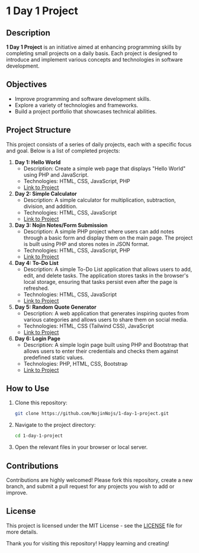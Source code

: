 # 1 Day 1 Project

## Description
**1 Day 1 Project** is an initiative aimed at enhancing programming skills by completing small projects on a daily basis. Each project is designed to introduce and implement various concepts and technologies in software development.

## Objectives
- Improve programming and software development skills.
- Explore a variety of technologies and frameworks.
- Build a project portfolio that showcases technical abilities.

## Project Structure
This project consists of a series of daily projects, each with a specific focus and goal. Below is a list of completed projects:

1. **Day 1: Hello World**
   - Description: Create a simple web page that displays "Hello World" using PHP and JavaScript.
   - Technologies: HTML, CSS, JavaScript, PHP
   - [Link to Project](Pemula-1-20/day-1-Hello-World)
2. **Day 2: Simple Calculator**
   - Description: A simple calculator for multiplication, subtraction, division, and addition.
   - Technologies: HTML, CSS, JavaScript
   - [Link to Project](Pemula-1-20/day-2-Simple-Calculator/)
3. **Day 3: Nojin Notes/Form Submission**
   - Description: A simple PHP project where users can add notes through a basic form and display them on the main page. The project is built using PHP and stores notes in JSON format.
   - Technologies: HTML, CSS, JavaScript, PHP
   - [Link to Project](Pemula-1-20/day-3-Form-Submission)
4. **Day 4: To-Do List**
   - Description: A simple To-Do List application that allows users to add, edit, and delete tasks. The application stores tasks in the browser's local storage, ensuring that tasks persist even after the page is refreshed.
   - Technologies: HTML, CSS, JavaScript
   - [Link to Project](Pemula-1-20/day-4-To-Do-List)
5. **Day 5: Random Quote Generator**
   - Description: A web application that generates inspiring quotes from various categories and allows users to share them on social media.
   - Technologies: HTML, CSS (Tailwind CSS), JavaScript
   - [Link to Project](Pemula-1-20/day-5-Random-Quote-Generator)
6. **Day 6: Login Page**
   - Description: A simple login page built using PHP and Bootstrap that allows users to enter their credentials and checks them against predefined static values.
   - Technologies: PHP, HTML, CSS, Bootstrap
   - [Link to Project](Pemula-1-20/day-6-Login-Page)

## How to Use
1. Clone this repository:
   ```bash
   git clone https://github.com/NojinNojs/1-day-1-project.git
   ```
2. Navigate to the project directory:
   ```bash
   cd 1-day-1-project
   ```
3. Open the relevant files in your browser or local server.

## Contributions
Contributions are highly welcomed! Please fork this repository, create a new branch, and submit a pull request for any projects you wish to add or improve.

## License
This project is licensed under the MIT License - see the [LICENSE](LICENSE) file for more details.

Thank you for visiting this repository! Happy learning and creating!
